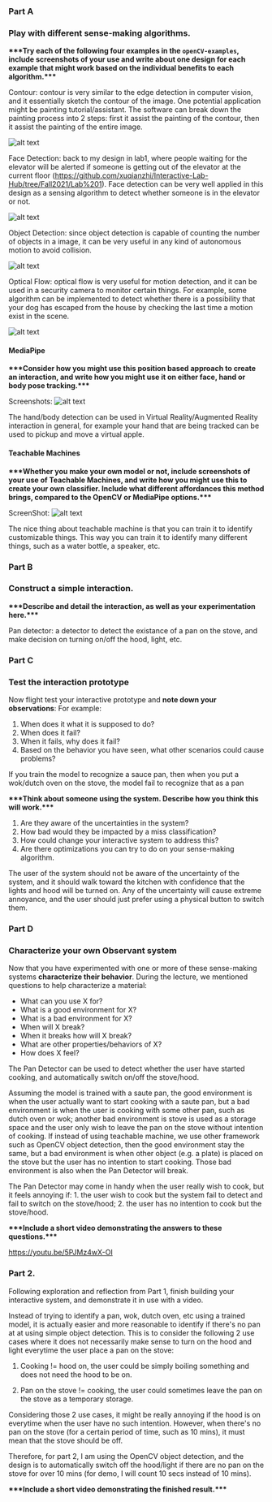 ### Part A
### Play with different sense-making algorithms.

**\*\*\*Try each of the following four examples in the `openCV-examples`, include screenshots of your use and write about one design for each example that might work based on the individual benefits to each algorithm.\*\*\***

Contour: contour is very similar to the edge detection in computer vision, and it essentially sketch the contour of the image. One potential application might be painting tutorial/assistant. The software can break down the painting process into 2 steps: first it assist the painting of the contour, then it assist the painting of the entire image.

![alt text](https://github.com/xuqianzhi/Interactive-Lab-Hub/blob/Fall2021/Lab%205/screen_shots/contour.png)

Face Detection: back to my design in lab1, where people waiting for the elevator will be alerted if someone is getting out of the elevator at the current floor (https://github.com/xuqianzhi/Interactive-Lab-Hub/tree/Fall2021/Lab%201). Face detection can be very well applied in this design as a sensing algorithm to detect whether someone is in the elevator or not.

![alt text](https://github.com/xuqianzhi/Interactive-Lab-Hub/blob/Fall2021/Lab%205/screen_shots/face-detection.png)

Object Detection: since object detection is capable of counting the number of objects in a image, it can be very useful in any kind of autonomous motion to avoid collision.

![alt text](https://github.com/xuqianzhi/Interactive-Lab-Hub/blob/Fall2021/Lab%205/screen_shots/object-detect.png)

Optical Flow: optical flow is very useful for motion detection, and it can be used in a security camera to monitor certain things. For example, some algorithm can be implemented to detect whether there is a possibility that your dog has escaped from the house by checking the last time a motion exist in the scene.

![alt text](https://github.com/xuqianzhi/Interactive-Lab-Hub/blob/Fall2021/Lab%205/screen_shots/optical-flow.png)


#### MediaPipe

**\*\*\*Consider how you might use this position based approach to create an interaction, and write how you might use it on either face, hand or body pose tracking.\*\*\***

Screenshots:
![alt text](https://github.com/xuqianzhi/Interactive-Lab-Hub/blob/Fall2021/Lab%205/screen_shots/hand_tracking.png)

The hand/body detection can be used in Virtual Reality/Augmented Reality interaction in general, for example your hand that are being tracked can be used to pickup and move a virtual apple.


#### Teachable Machines

**\*\*\*Whether you make your own model or not, include screenshots of your use of Teachable Machines, and write how you might use this to create your own classifier. Include what different affordances this method brings, compared to the OpenCV or MediaPipe options.\*\*\***

ScreenShot:
![alt text](https://github.com/xuqianzhi/Interactive-Lab-Hub/blob/Fall2021/Lab%205/screen_shots/teachable_machine.png)

The nice thing about teachable machine is that you can train it to identify customizable things. This way you can train it to identify many different things, such as a water bottle, a speaker, etc.

### Part B
### Construct a simple interaction.

**\*\*\*Describe and detail the interaction, as well as your experimentation here.\*\*\***

Pan detector: a detector to detect the existance of a pan on the stove, and make decision on turning on/off the hood, light, etc.

### Part C
### Test the interaction prototype

Now flight test your interactive prototype and **note down your observations**:
For example:
1. When does it what it is supposed to do?
1. When does it fail?
1. When it fails, why does it fail?
1. Based on the behavior you have seen, what other scenarios could cause problems?

If you train the model to recognize a sauce pan, then when you put a wok/dutch oven on the stove, the model fail to recognize that as a pan

**\*\*\*Think about someone using the system. Describe how you think this will work.\*\*\***
1. Are they aware of the uncertainties in the system?
1. How bad would they be impacted by a miss classification?
1. How could change your interactive system to address this?
1. Are there optimizations you can try to do on your sense-making algorithm.

The user of the system should not be aware of the uncertainty of the system, and it should walk toward the kitchen with confidence that the lights and hood will be turned on. Any of the uncertainty will cause extreme annoyance, and the user should just prefer using a physical button to switch them. 

### Part D
### Characterize your own Observant system

Now that you have experimented with one or more of these sense-making systems **characterize their behavior**.
During the lecture, we mentioned questions to help characterize a material:
* What can you use X for?
* What is a good environment for X?
* What is a bad environment for X?
* When will X break?
* When it breaks how will X break?
* What are other properties/behaviors of X?
* How does X feel?

The Pan Detector can be used to detect whether the user have started cooking, and automatically switch on/off the stove/hood. 

Assuming the model is trained with a saute pan, the good environment is when the user actually want to start cooking with a saute pan, but a bad environment is when the user is cooking with some other pan, such as dutch oven or wok; another bad environment is stove is used as a storage space and the user only wish to leave the pan on the stove without intention of cooking. If instead of using teachable machine, we use other framework such as OpenCV object detection, then the good environment stay the same, but a bad environment is when other object (e.g. a plate) is placed on the stove but the user has no intention to start cooking. Those bad environment is also when the Pan Detector will break.

The Pan Detector may come in handy when the user really wish to cook, but it feels annoying if: 1. the user wish to cook but the system fail to detect and fail to switch on the stove/hood; 2. the user has no intention to cook but the stove/hood.

**\*\*\*Include a short video demonstrating the answers to these questions.\*\*\***

https://youtu.be/5PJMz4wX-OI

### Part 2.

Following exploration and reflection from Part 1, finish building your interactive system, and demonstrate it in use with a video.

Instead of trying to identify a pan, wok, dutch oven, etc using a trained model, it is actually easier and more reasonable to identify if there's no pan at at using simple object detection. This is to consider the following 2 use cases where it does not necessarily make sense to turn on the hood and light everytime the user place a pan on the stove:

1. Cooking != hood on, the user could be simply boiling something and does not need the hood to be on.  

2. Pan on the stove != cooking, the user could sometimes leave the pan on the stove as a temporary storage. 

Considering those 2 use cases, it might be really annoying if the hood is on everytime when the user have no such intention. However, when there's no pan on the stove (for a certain period of time, such as 10 mins), it must mean that the stove should be off.

Therefore, for part 2, I am using the OpenCV object detection, and the design is to automatically switch off the hood/light if there are no pan on the stove for over 10 mins (for demo, I will count 10 secs instead of 10 mins).

**\*\*\*Include a short video demonstrating the finished result.\*\*\***
